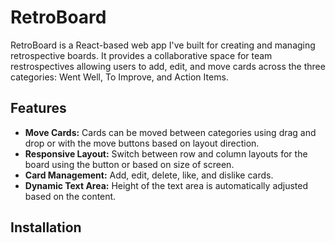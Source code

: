 # RetroBoard

RetroBoard is a React-based web app I've built for creating and managing retrospective boards. It provides a collaborative space for team restrospectives allowing users to add, edit, and move cards across the three categories: Went Well, To Improve, and Action Items.

## Features

- **Move Cards:** Cards can be moved between categories using drag and drop or with the move buttons based on layout direction.
- **Responsive Layout:** Switch between row and column layouts for the board using the button or based on size of screen.
- **Card Management:** Add, edit, delete, like, and dislike cards.
- **Dynamic Text Area:** Height of the text area is automatically adjusted based on the content.

## Installation

